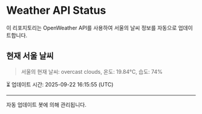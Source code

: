 
# Weather API Status

이 리포지토리는 OpenWeather API를 사용하여 서울의 날씨 정보를 자동으로 업데이트합니다.

## 현재 서울 날씨
> 서울의 현재 날씨: overcast clouds, 온도: 19.84°C, 습도: 74%

⏳ 업데이트 시간: 2025-09-22 16:15:55 (UTC)

---
자동 업데이트 봇에 의해 관리됩니다.
